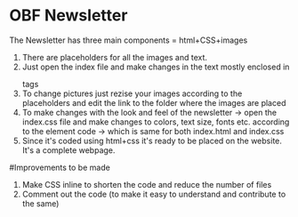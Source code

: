 # OBF Newsletter
The Newsletter has three main components = html+CSS+images
1. There are placeholders for all the images and text. 
2. Just open the index file and make changes in the text mostly enclosed in <p></P> tags
3. To change pictures just rezise your images according to the placeholders and edit the link to the folder where the images are placed
4. To make changes with the look and feel of the newsletter -> open the index.css file and make changes to colors, text size, fonts etc. according to the element code -> which is same for both index.html and index.css
5. Since it's coded using html+css it's ready to be placed on the website. It's a complete webpage.

#Improvements to be made
1. Make CSS inline to shorten the code and reduce the number of files
3. Comment out the code (to make it easy to understand and contribute to the same)
